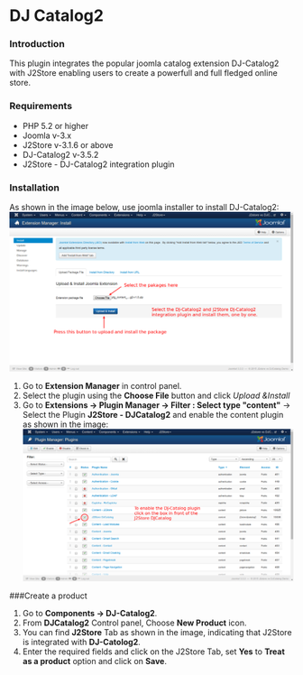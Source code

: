 # DJ Catalog2

### Introduction
This plugin integrates the popular joomla catalog extension DJ-Catalog2 with J2Store enabling users to create a powerfull and full fledged online store. 

### Requirements
* PHP 5.2 or higher
* Joomla v-3.x
* J2Store v-3.1.6 or above
* DJ-Catalog2 v-3.5.2
* J2Store - DJ-Catalog2 integration plugin

### Installation
As shown in the image below, use joomla installer to install DJ-Catalog2:
![](djc-install.png)
1. Go to **Extension Manager** in control panel.
2. Select the plugin using the **Choose File** button and click *Upload &Install*
3. Go to **Extensions -> Plugin Manager -> Filter : Select type "content"** -> Select the Plugin **J2Store - DJCatalog2** and enable the content plugin as shown in the image:
![](djc-enable.png)

###Create a product
1. Go to **Components -> DJ-Catalog2**.
2. From **DJCatalog2** Control panel, Choose **New Product** icon.
3. You can find **J2Store** Tab as shown in the image, indicating that J2Store is integrated with **DJ-Catolog2**.
4. Enter the required fields and click on the J2Store Tab, set **Yes** to **Treat as a product** option and click on **Save**. 

































